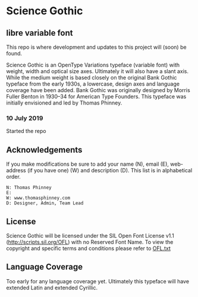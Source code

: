 # Science Gothic
## libre variable font

This repo is where development and updates to this project will (soon) be found.

Science Gothic is an OpenType Variations typeface (variable font) with weight, width and optical size axes. Ultimately it will also have a slant axis. While the medium weight is based closely on the original Bank Gothic typeface from the early 1930s, a lowercase, design axes and language coverage have been added. Bank Gothic was originally designed by Morris Fuller Benton in 1930–34 for American Type Founders. This typeface was initially envisioned and led by Thomas Phinney.

### 10 July 2019
Started the repo

## Acknowledgements

If you make modifications be sure to add your name (N), email (E), web-address (if you have one) (W) and description (D).
This list is in alphabetical order.

    N: Thomas Phinney
    E: 
    W: www.thomasphinney.com
    D: Designer, Admin, Team Lead

## License

Science Gothic will be licensed under the SIL Open Font License v1.1 (<http://scripts.sil.org/OFL>) with no Reserved Font Name. To view the copyright and specific terms and conditions please refer to [OFL.txt](https://opensource.org/licenses/OFL-1.1)

## Language Coverage

Too early for any language coverage yet. Ultimately this typeface will have extended Latin and extended Cyrillic.
